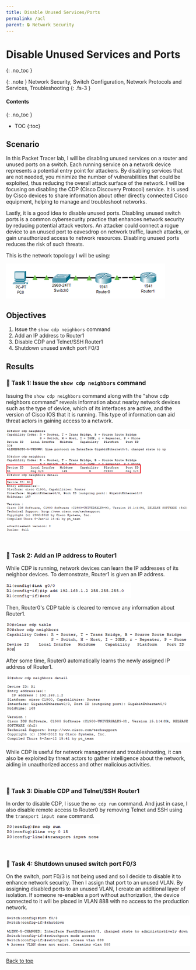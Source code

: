 ```yaml
---
title: Disable Unused Services/Ports
permalink: /acl
parent: 🔒 Network Security
---
```

# Disable Unused Services and Ports
{: .no_toc }

{: .note }
Network Security, Switch Configuration, Network Protocols and Services, Troubleshooting
{: .fs-3 }

#### Contents
{: .no_toc }
- TOC
{:toc}

## Scenario
In this Packet Tracer lab, I will be disabling unused services on a router and unused ports on a switch. Each running service on a network device represents a potential entry point for attackers. By disabling services that are not needed, you minimize the number of vulnerabilities that could be exploited, thus reducing the overall attack surface of the network. I will be focusing on disabling the CDP (Cisco Discovery Protocol) service. It is used by Cisco devices to share information about other directly connected Cisco equipment, helping to manage and troubleshoot networks. 

Lastly, it is a good idea to disable unused ports. Disabling unused switch ports is a common cybersecurity practice that enhances network security by reducing potential attack vectors. An attacker could connect a rogue device to an unused port to eavesdrop on network traffic, launch attacks, or gain unauthorized access to network resources. Disabling unused ports reduces the risk of such threats.

This is the network topology I will be using:

![](/assets/images/101netplus/7475_disable/topology.png)

## Objectives

1. Issue the ```show cdp neighbors``` command
2. Add an IP address to Router1
3. Disable CDP and Telnet/SSH Router1
4. Shutdown unused switch port F0/3

## Results
### 📄 Task 1: Issue the ```show cdp neighbors``` command

Issuing the ```show cdp neighbors``` command along with the "show cdp neighbors command" reveals information about nearby network devices such as the type of device, which of its interfaces are active, and the version of Cisco IOS that it is running. This type of information can aid threat actors in gaining access to a network. 

![](/assets/images/101netplus/7475_disable/R0_showcdp.png)

<br>

### 📄 Task 2: Add an IP address to Router1

While CDP is running, network devices can learn the IP addresses of its neighbor devices. To demonstrate, Router1 is given an IP address.  

![](/assets/images/101netplus/7475_disable/R1_addip.png)

Then, Router0's CDP table is cleared to remove any information about Router1.

![](/assets/images/101netplus/7475_disable/R0_R1_cdpdisabled.png)

After some time, Router0 automatically learns the newly assigned IP address of Router1.

![](/assets/images/101netplus/7475_disable/R0_showR1ip.png)

While CDP is useful for network management and troubleshooting, it can also be exploited by threat actors to gather intelligence about the network, aiding in unauthorized access and other malicious activities.

<br>

### 📄 Task 3: Disable CDP and Telnet/SSH Router1

In order to disable CDP, I issue the ```no cdp run``` command. And just in case, I also disable remote access to Router0 by removing Telnet and SSH using the ```transport input none``` command.

![](/assets/images/101netplus/7475_disable/R0_disable_cdptelnetssh.png)

<br>

### 📄 Task 4: Shutdown unused switch port F0/3

On the switch, port F0/3 is not being used and so I decide to disable it to enhance network security. Then I assign that port to an unused VLAN. By assigning disabled ports to an unused VLAN, I create an additional layer of isolation. If someone re-enables a port without authorization, the device connected to it will be placed in VLAN 888 with no access to the production network.


![](/assets/images/101netplus/7475_disable/switch_shutdownport.png)

---

<a href="#top" id="back-to-top">Back to top</a>